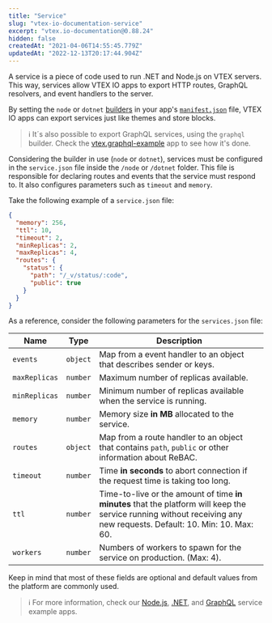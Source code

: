 ```yaml
---
title: "Service"
slug: "vtex-io-documentation-service"
excerpt: "vtex.io-documentation@0.88.24"
hidden: false
createdAt: "2021-04-06T14:55:45.779Z"
updatedAt: "2022-12-13T20:17:44.904Z"
---
```

A service is a piece of code used to run .NET and Node.js on VTEX servers. This way, services allow VTEX IO apps to export HTTP routes, GraphQL resolvers, and event handlers to the server.

By setting the `node` or `dotnet` [builders](https://developers.vtex.com/vtex-developer-docs/docs/vtex-io-documentation-builders) in your app's [`manifest.json`](https://developers.vtex.com/vtex-developer-docs/docs/manifest) file, VTEX IO apps can export services just like themes and store blocks.

>ℹ️ It´s also possible to export GraphQL services, using the `graphql` builder. Check the [vtex.graphql-example](https://github.com/vtex-apps/graphql-example) app to see how it's done.

Considering the builder in use (`node` or `dotnet`), services must be configured in the `service.json` file inside the `/node` or `/dotnet` folder. This file is responsible for declaring routes and events that the service must respond to. It also configures parameters such as `timeout` and `memory`.

Take the following example of a `service.json` file:

```json
{
  "memory": 256,
  "ttl": 10,
  "timeout": 2,
  "minReplicas": 2,
  "maxReplicas": 4,
  "routes": {
    "status": {
      "path": "/_v/status/:code",
      "public": true
    }
  }
}
```

As a reference, consider the following parameters for the `services.json` file:

|Name  |Type  |Description  |
|--|--| -- |
|`events` | `object` |Map from a event handler to an object that describes sender or keys.|
|`maxReplicas` | `number` |Maximum number of replicas available.|
|`minReplicas` | `number` |Minimum number of replicas available when the service is running. |
|`memory` |`number`  |Memory size **in MB** allocated to the service.|
|`routes` | `object` |Map from a route handler to an object that contains `path`, `public` or other information about ReBAC.|
|`timeout` | `number` |Time **in seconds** to abort connection if the request time is taking too long.|
|`ttl` | `number` | Time-to-live or the amount of time **in minutes** that the platform will keep the service running without receiving any new requests. Default: 10. Min: 10. Max: 60.|
|`workers` | `number` |Numbers of workers to spawn for the service on production. (Max: 4). |

Keep in mind that most of these fields are optional and default values from the platform are commonly used.

>ℹ️ For more information, check our [Node.js](https://github.com/vtex-apps/service-example), [.NET](https://github.com/vtex-apps/service-example-dotnet), and [GraphQL](https://github.com/vtex-apps/graphql-example) service example apps.

